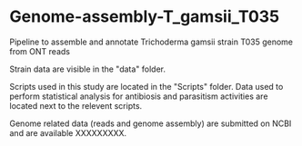 # Genome-assembly-T_gamsii_T035
Pipeline to assemble and annotate Trichoderma gamsii strain T035 genome from ONT reads

Strain data are visible in the "data" folder.

Scripts used in this study are located in the "Scripts" folder. Data used to perform statistical analysis for antibiosis and parasitism activities are located next to the relevent scripts.

Genome related data (reads and genome assembly) are submitted on NCBI and are available XXXXXXXXX.

